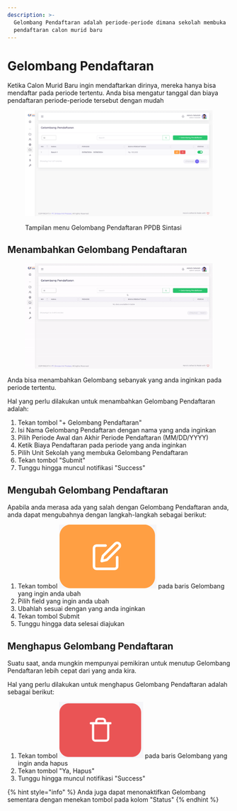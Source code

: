 ```yaml
---
description: >-
  Gelombang Pendaftaran adalah periode-periode dimana sekolah membuka
  pendaftaran calon murid baru
---
```


# Gelombang Pendaftaran

Ketika Calon Murid Baru ingin mendaftarkan dirinya, mereka hanya bisa mendaftar pada periode tertentu. Anda bisa mengatur tanggal dan biaya pendaftaran periode-periode tersebut dengan mudah

<figure><img src="../../.gitbook/assets/image_2024-08-28_152121915.png" alt=""><figcaption><p>Tampilan menu Gelombang Pendaftaran PPDB Sintasi</p></figcaption></figure>

## Menambahkan Gelombang Pendaftaran

<figure><img src="../../.gitbook/assets/ezgif-4-6ccf0e8bfd.gif" alt=""><figcaption></figcaption></figure>

Anda bisa menambahkan Gelombang sebanyak yang anda inginkan pada periode tertentu.

Hal yang perlu dilakukan untuk menambahkan Gelombang Pendaftaran adalah:

1. Tekan tombol "+ Gelombang Pendaftaran"
2. Isi Nama Gelombang Pendaftaran dengan nama yang anda inginkan
3. Pilih Periode Awal dan Akhir Periode Pendaftaran (MM/DD/YYYY)
4. Ketik Biaya Pendaftaran pada periode yang anda inginkan
5. Pilih Unit Sekolah yang membuka Gelombang Pendaftaran
6. Tekan tombol "Submit"
7. Tunggu hingga muncul notifikasi "Success"

## Mengubah Gelombang Pendaftaran

Apabila anda merasa ada yang salah dengan Gelombang Pendaftaran anda, anda dapat mengubahnya dengan langkah-langkah sebagai berikut:

1. Tekan tombol <img src="../../.gitbook/assets/image (3).png" alt="" data-size="line"> pada baris Gelombang yang ingin anda ubah
2. Pilih field yang ingin anda ubah
3. Ubahlah sesuai dengan yang anda inginkan
4. Tekan tombol Submit
5. Tunggu hingga data selesai diajukan

## Menghapus Gelombang Pendaftaran

Suatu saat, anda mungkin mempunyai pemikiran untuk menutup Gelombang Pendaftaran lebih cepat dari yang anda kira.

Hal yang perlu dilakukan untuk menghapus Gelombang Pendaftaran adalah sebagai berikut:

1. Tekan tombol <img src="../../.gitbook/assets/image (4).png" alt="" data-size="line"> pada baris Gelombang yang ingin anda hapus
2. Tekan tombol "Ya, Hapus"
3. Tunggu hingga muncul notifikasi "Success"

{% hint style="info" %}
Anda juga dapat menonaktifkan Gelombang sementara dengan menekan tombol pada kolom "Status"
{% endhint %}

